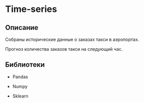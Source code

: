 # Time-series
## Описание
Собраны исторические данные о заказах такси в аэропортах. 

Прогноз количествa заказов такси на следующий час.

## Библиотеки
- Pandas

- Numpy

- Sklearn
